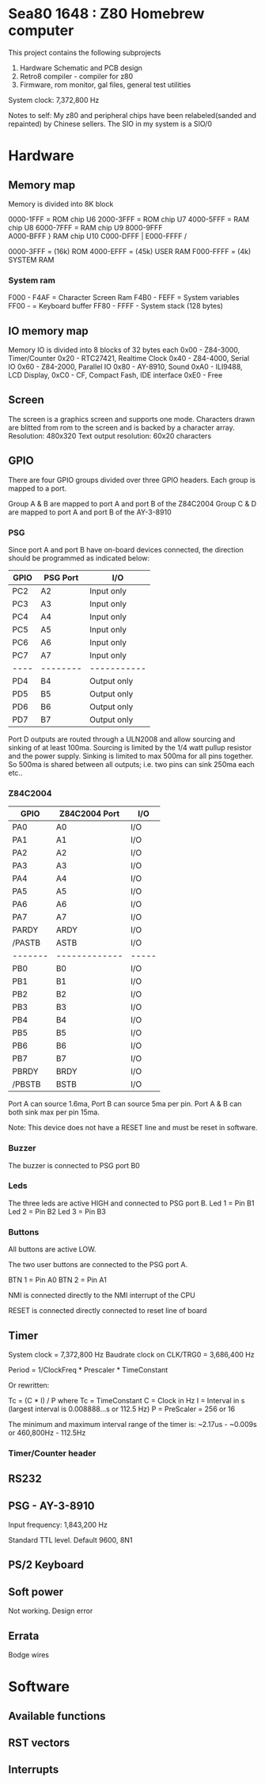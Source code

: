 # Sea80 1648 : Z80 Homebrew computer

This project contains the following subprojects

1. Hardware Schematic and PCB design
2. Retro8 compiler - compiler for z80
3. Firmware, rom monitor, gal files, general test utilities


System clock: 7,372,800 Hz

Notes to self:
My z80 and peripheral chips have been relabeled(sanded and repainted) by Chinese sellers. The SIO in my system is a SIO/0

# Hardware

##  Memory map

Memory is divided into 8K block

0000-1FFF = ROM chip U6
2000-3FFF = ROM chip U7
4000-5FFF = RAM chip U8
6000-7FFF = RAM chip U9
8000-9FFF \
A000-BFFF } RAM chip U10
C000-DFFF |
E000-FFFF /

0000-3FFF = (16k) ROM
4000-EFFF = (45k) USER RAM
F000-FFFF = (4k)  SYSTEM RAM

### System ram
F000 - F4AF = Character Screen Ram
F4B0 - FEFF = System variables
FF00 -      = Keyboard buffer
FF80 - FFFF - System stack (128 bytes)

## IO memory map

Memory IO is divided into 8 blocks of 32 bytes each
0x00 - Z84-3000, Timer/Counter
0x20 - RTC27421, Realtime Clock
0x40 - Z84-4000, Serial IO
0x60 - Z84-2000, Parallel IO
0x80 - AY-8910, Sound
0xA0 - ILI9488, LCD Display,
0xC0 - CF, Compact Fash, IDE interface
0xE0 - Free

## Screen

The screen is a graphics screen and supports one mode. Characters drawn are blitted from rom to the screen and is backed by a character array.
Resolution: 480x320
Text output resolution: 60x20 characters

## GPIO

There are four GPIO groups divided over three GPIO headers.
Each group is mapped to a port.

Group A & B are mapped to port A and port B of the Z84C2004
Group C & D are mapped to port A and port B of the AY-3-8910

### PSG

Since port A and port B have on-board devices connected, the direction should be programmed as indicated below:

|GPIO|PSG Port|I/O        |
|----|--------|-----------|
|PC2 | A2     | Input only|
|PC3 | A3     | Input only|
|PC4 | A4     | Input only|
|PC5 | A5     | Input only|
|PC6 | A6     | Input only|
|PC7 | A7     | Input only|
|----|--------|-----------|
|PD4 | B4     |Output only|
|PD5 | B5     |Output only|
|PD6 | B6     |Output only|
|PD7 | B7     |Output only|

Port D outputs are routed through a ULN2008 and allow sourcing and sinking of at least 100ma. Sourcing is limited by the 1/4 watt pullup resistor and the power supply. Sinking is limited to max 500ma for all pins together. So 500ma is shared between all outputs; i.e. two pins can sink 250ma each etc..


### Z84C2004

|GPIO   |Z84C2004 Port|I/O  |
|-------|-------------|-----|
|PA0    | A0          | I/O |
|PA1    | A1          | I/O |
|PA2    | A2          | I/O |
|PA3    | A3          | I/O |
|PA4    | A4          | I/O |
|PA5    | A5          | I/O |
|PA6    | A6          | I/O |
|PA7    | A7          | I/O |
|PARDY  | ARDY        | I/O |
|/PASTB | ASTB        | I/O |
|-------|-------------|-----|
|PB0    | B0          | I/O |
|PB1    | B1          | I/O |
|PB2    | B2          | I/O |
|PB3    | B3          | I/O |
|PB4    | B4          | I/O |
|PB5    | B5          | I/O |
|PB6    | B6          | I/O |
|PB7    | B7          | I/O |
|PBRDY  | BRDY        | I/O |
|/PBSTB | BSTB        | I/O |


Port A can source 1.6ma, Port B can source 5ma per pin.
Port A & B can both sink max per pin 15ma.

Note: This device does not have a RESET line and must be reset in software.

### Buzzer

The buzzer is connected to PSG port B0

### Leds

The three leds are active HIGH and connected to PSG port B.
Led 1 = Pin B1
Led 2 = Pin B2
Led 3 = Pin B3

### Buttons

All buttons are active LOW.

The two user buttons are connected to the PSG port A.

BTN 1 = Pin A0
BTN 2 = Pin A1

NMI is connected directly to the NMI interrupt of the CPU

RESET is connected directly connected to reset line of board

## Timer

System clock = 7,372,800 Hz
Baudrate clock on CLK/TRG0 = 3,686,400 Hz

Period = 1/ClockFreq * Prescaler * TimeConstant

Or rewritten:

Tc = (C * I) / P
where Tc = TimeConstant
      C = Clock in Hz
      I = Interval in s (largest interval is 0.008888...s or 112.5 Hz)
      P = PreScaler = 256 or 16

The minimum and maximum interval range of the timer is: ~2.17us - ~0.009s or 460,800Hz - 112.5Hz

### Timer/Counter header

## RS232


## PSG - AY-3-8910

Input frequency: 1,843,200 Hz

Standard TTL level.
Default 9600, 8N1

## PS/2 Keyboard

## Soft power

Not working. Design error

## Errata

Bodge wires

# Software

## Available functions
## RST vectors
## Interrupts




